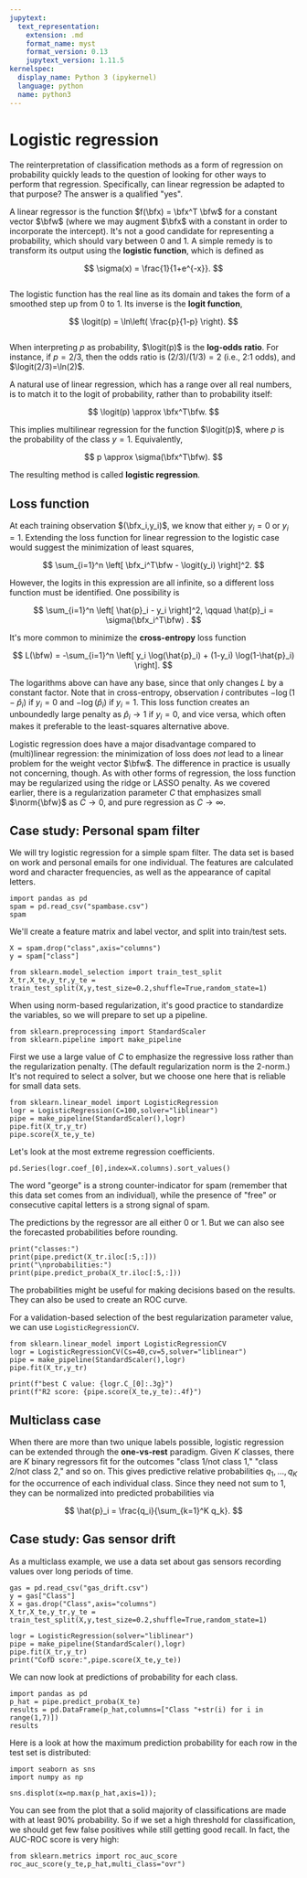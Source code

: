 ```yaml
---
jupytext:
  text_representation:
    extension: .md
    format_name: myst
    format_version: 0.13
    jupytext_version: 1.11.5
kernelspec:
  display_name: Python 3 (ipykernel)
  language: python
  name: python3
---
```


# Logistic regression

The reinterpretation of classification methods as a form of regression on probability quickly leads to the question of looking for other ways to perform that regression. Specifically, can linear regression be adapted to that purpose? The answer is a qualified "yes".

A linear regressor is the function $f(\bfx) = \bfx^T \bfw$ for a constant vector $\bfw$ (where we may augment $\bfx$ with a constant in order to incorporate the intercept). It's not a good candidate for representing a probability, which should vary between 0 and 1. A simple remedy is to transform its output using the **logistic function**, which is defined as

$$
\sigma(x) = \frac{1}{1+e^{-x}}.
$$

```{figure} ../_static/logistic.png
```

The logistic function has the real line as its domain and takes the form of a smoothed step up from 0 to 1. Its inverse is the **logit function**,

$$
\logit(p) = \ln\left( \frac{p}{1-p} \right).
$$

```{figure} ../_static/logit.png
```

When interpreting $p$ as probability, $\logit(p)$ is the **log-odds ratio**. For instance, if $p=2/3$, then the odds ratio is $(2/3)/(1/3)=2$ (i.e., 2:1 odds), and $\logit(2/3)=\ln(2)$. 

A natural use of linear regression, which has a range over all real numbers, is to match it to the logit of probability, rather than to probability itself:

$$
\logit(p) \approx \bfx^T\bfw.
$$

This implies multilinear regression for the function $\logit(p)$, where $p$ is the probability of the class $y=1$. Equivalently,

$$
p \approx \sigma(\bfx^T\bfw).
$$

The resulting method is called **logistic regression**.

## Loss function

At each training observation $(\bfx_i,y_i)$, we know that either $y_i=0$ or $y_i=1$. Extending the loss function for linear regression to the logistic case would suggest the minimization of least squares,

$$
\sum_{i=1}^n \left[ \bfx_i^T\bfw - \logit(y_i) \right]^2. 
$$

However, the logits in this expression are all infinite, so a different loss function must be identified. One possibility is 

$$
\sum_{i=1}^n \left[ \hat{p}_i - y_i \right]^2, \qquad \hat{p}_i = \sigma(\bfx_i^T\bfw) .
$$

It's more common to minimize the **cross-entropy** loss function

$$
L(\bfw) = -\sum_{i=1}^n \left[ y_i \log(\hat{p}_i) + (1-y_i) \log(1-\hat{p}_i) \right].
$$

The logarithms above can have any base, since that only changes $L$ by a constant factor. Note that in cross-entropy, observation $i$ contributes $-\log(1-\hat{p}_i)$ if $y_i=0$ and $-\log(\hat{p}_i)$ if $y_i=1$. This loss function creates an unboundedly large penalty as $\hat{p}_i \to 1$ if $y_i=0$, and vice versa, which often makes it preferable to the least-squares alternative above.

Logistic regression does have a major disadvantage compared to (multi)linear regression: the minimization of loss does *not* lead to a linear problem for the weight vector $\bfw$. The difference in practice is usually not concerning, though. As with other forms of regression, the loss function may be regularized using the ridge or LASSO penalty. As we covered earlier, there is a regularization parameter $C$ that emphasizes small $\norm{\bfw}$ as $C\to 0$, and pure regression as $C\to \infty$. 

## Case study: Personal spam filter

We will try logistic regression for a simple spam filter. The data set is based on work and personal emails for one individual. The features are calculated word and character frequencies, as well as the appearance of capital letters.

```{code-cell} ipython3
import pandas as pd
spam = pd.read_csv("spambase.csv")
spam
```

We'll create a feature matrix and label vector, and split into train/test sets.

```{code-cell} ipython3
X = spam.drop("class",axis="columns")
y = spam["class"]

from sklearn.model_selection import train_test_split
X_tr,X_te,y_tr,y_te = train_test_split(X,y,test_size=0.2,shuffle=True,random_state=1)
```

When using norm-based regularization, it's good practice to standardize the variables, so we will prepare to set up a pipeline.

```{code-cell} ipython3
from sklearn.preprocessing import StandardScaler
from sklearn.pipeline import make_pipeline
```

First we use a large value of $C$ to emphasize the regressive loss rather than the regularization penalty. (The default regularization norm is the 2-norm.) It's not required to select a solver, but we choose one here that is reliable for small data sets.

```{code-cell} ipython3
from sklearn.linear_model import LogisticRegression
logr = LogisticRegression(C=100,solver="liblinear")
pipe = make_pipeline(StandardScaler(),logr)
pipe.fit(X_tr,y_tr)
pipe.score(X_te,y_te)
```

Let's look at the most extreme regression coefficients.

```{code-cell} ipython3
pd.Series(logr.coef_[0],index=X.columns).sort_values()
```

The word "george" is a strong counter-indicator for spam (remember that this data set comes from an individual), while the presence of "free" or consecutive capital letters is a strong signal of spam. 

The predictions by the regressor are all either 0 or 1. But we can also see the forecasted probabilities before rounding.

```{code-cell} ipython3
print("classes:")
print(pipe.predict(X_tr.iloc[:5,:]))
print("\nprobabilities:")
print(pipe.predict_proba(X_tr.iloc[:5,:]))
```

The probabilities might be useful for making decisions based on the results. They can also be used to create an ROC curve.

For a validation-based selection of the best regularization parameter value, we can use `LogisticRegressionCV`.

```{code-cell} ipython3
from sklearn.linear_model import LogisticRegressionCV
logr = LogisticRegressionCV(Cs=40,cv=5,solver="liblinear")
pipe = make_pipeline(StandardScaler(),logr)
pipe.fit(X_tr,y_tr)

print(f"best C value: {logr.C_[0]:.3g}")
print(f"R2 score: {pipe.score(X_te,y_te):.4f}")
```

## Multiclass case

When there are more than two unique labels possible, logistic regression can be extended through the **one-vs-rest** paradigm. Given $K$ classes, there are $K$ binary regressors fit for the outcomes "class 1/not class 1," "class 2/not class 2," and so on. This gives predictive relative probabilities $q_1,\ldots,q_K$ for the occurrence of each individual class. Since they need not sum to 1, they can be normalized into predicted probabilities via

$$
\hat{p}_i = \frac{q_i}{\sum_{k=1}^K q_k}.
$$

<!-- 
Another way to convert them is by using a **softmax** function:

$$
p_i = \frac{e^{q_i}}{\sum_{k=1}^K e^{q_k}}.
$$

The softmax exaggerates differences between the $q_i$, making the result closer to a "winner takes all" result.
 -->

## Case study: Gas sensor drift

As a multiclass example, we use a data set about gas sensors recording values over long periods of time.

```{code-cell} ipython3
gas = pd.read_csv("gas_drift.csv")
y = gas["Class"]
X = gas.drop("Class",axis="columns")
X_tr,X_te,y_tr,y_te = train_test_split(X,y,test_size=0.2,shuffle=True,random_state=1)

logr = LogisticRegression(solver="liblinear")
pipe = make_pipeline(StandardScaler(),logr)
pipe.fit(X_tr,y_tr)
print("CofD score:",pipe.score(X_te,y_te))
```

We can now look at predictions of probability for each class.

```{code-cell} ipython3
import pandas as pd
p_hat = pipe.predict_proba(X_te)
results = pd.DataFrame(p_hat,columns=["Class "+str(i) for i in range(1,7)])
results
```

Here is a look at how the maximum prediction probability for each row in the test set is distributed:

```{code-cell} ipython3
import seaborn as sns
import numpy as np

sns.displot(x=np.max(p_hat,axis=1));
```

You can see from the plot that a solid majority of classifications are made with at least 90% probability. So if we set a high threshold for classification, we should get few false positives while still getting good recall. In fact, the AUC-ROC score is very high:

```{code-cell} ipython3
from sklearn.metrics import roc_auc_score
roc_auc_score(y_te,p_hat,multi_class="ovr")
```
